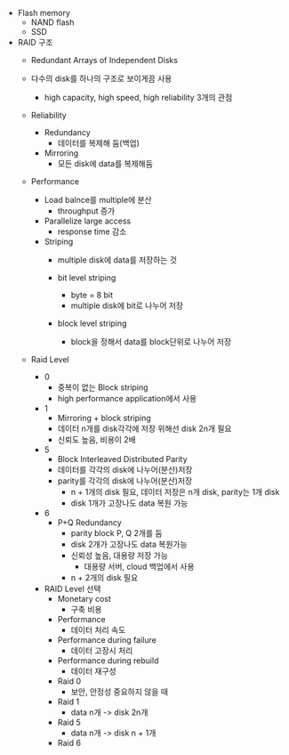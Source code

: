 - Flash memory
	- NAND flash
	- SSD
- RAID 구조
	- Redundant Arrays of Independent Disks
	- 다수의 disk를 하나의 구조로 보이게끔 사용
		- high capacity, high speed, high reliability 3개의 관점
	
	- Reliability
		- Redundancy
			- 데이터를 복제해 둠(백업)
		- Mirroring
			- 모든 disk에 data를 복제해둠
	- Performance
		- Load balnce를 multiple에 분산
			- throughput 증가
		- Parallelize large access
			- response time 감소
		- Striping
			- multiple disk에 data를 저장하는 것

			- bit level striping
				- byte = 8 bit
				- multiple disk에 bit로 나누어 저장
			- block level striping
				- block을 정해서 data를 block단위로 나누어 저장
	- Raid Level
		- 0
			- 중복이 없는 Block striping
			- high performance application에서 사용
		- 1
			- Mirroring + block striping
			- 데이터 n개를 disk각각에 저장 위해선 disk 2n개 필요
			- 신뢰도 높음, 비용이 2배
		- 5
			- Block Interleaved Distributed Parity
			- 데이터를 각각의 disk에 나누어(분산)저장
			- parity를 각각의 disk에 나누어(분산)저장
				- n + 1개의 disk 필요, 데이터 저장은 n개 disk, parity는 1개 disk
				- disk 1개가 고장나도 data 복원 가능
		- 6
			- P+Q Redundancy
				- parity block P, Q 2개를 둠
				- disk 2개가 고장나도 data 복원가능
				- 신뢰성 높음, 대용량 저장 가능
					- 대용량 서버, cloud 백업에서 사용
				- n + 2개의 disk 필요
		- RAID Level 선택
			- Monetary cost
				- 구축 비용
			- Performance
				- 데이터 처리 속도
			- Performance during failure
				- 데이터 고장시 처리 
			- Performance during rebuild
				- 데이터 재구성
			- Raid 0
				- 보안, 안정성 중요하지 않을 때
			- Raid 1
				- data n개 -> disk 2n개
			- Raid 5
				- data n개 -> disk n + 1개
			- Raid 6